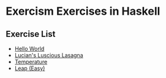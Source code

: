 # Exercism Exercises in Haskell

## Exercise List

- [Hello World](hello-world/)
- [Lucian's Luscious Lasagna](lucians-luscious-lasagna/)
- [Temperature](temperature/)
- [Leap (Easy)](leap/)
